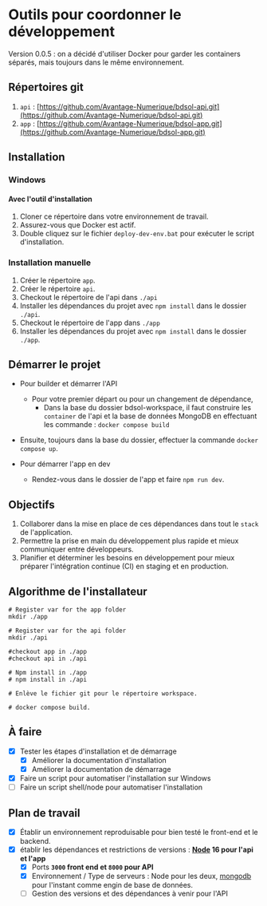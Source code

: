 # Outils pour coordonner le développement

Version 0.0.5 : on a décidé d'utiliser Docker pour garder les containers séparés, mais toujours dans le même
environnement.

## Répertoires git

1. `api` : [https://github.com/Avantage-Numerique/bdsol-api.git](https://github.com/Avantage-Numerique/bdsol-api.git)
2. `app` : [https://github.com/Avantage-Numerique/bdsol-app.git](https://github.com/Avantage-Numerique/bdsol-app.git)

## Installation

### Windows

#### Avec l'outil d'installation
1. Cloner ce répertoire dans votre environnement de travail.
2. Assurez-vous que Docker est actif.
3. Double cliquez sur le fichier `deploy-dev-env.bat` pour exécuter le script d'installation.

### Installation manuelle

1. Créer le répertoire `app`.
2. Créer le répertoire `api`.
3. Checkout le répertoire de l'api dans `./api`
5. Installer les dépendances du projet avec `npm install` dans le dossier `./api`.
6. Checkout le répertoire de l'app dans `./app`
8. Installer les dépendances du projet avec `npm install` dans le dossier `./app`.

## Démarrer le projet

- Pour builder et démarrer l'API
  - Pour votre premier départ ou pour un changement de dépendance,
    - Dans la base du dossier bdsol-workspace, il faut construire les `container` de l'api et la base de données MongoDB en effectuant les commande : 
      `docker compose build`

- Ensuite, toujours dans la base du dossier, effectuer la commande `docker compose up`.
- Pour démarrer l'app en dev
  - Rendez-vous dans le dossier de l'app et faire `npm run dev`.


## Objectifs

1. Collaborer dans la mise en place de ces dépendances dans tout le `stack` de l'application.
2. Permettre la prise en main du développement plus rapide et mieux communiquer entre développeurs.
3. Planifier et déterminer les besoins en développement pour mieux préparer l'intégration continue (CI) en staging et en
   production.

## Algorithme de l'installateur

```shell
# Register var for the app folder
mkdir ./app

# Register var for the api folder
mkdir ./api

#checkout app in ./app
#checkout api in ./api

# Npm install in ./app
# npm install in ./api

# Enlève le fichier git pour le répertoire workspace.

# docker compose build.
```


## À faire

- [X] Tester les étapes d'installation et de démarrage
  -  [X] Améliorer la documentation d'installation
  - [X] Améliorer la documentation de démarrage
- [X] Faire un script pour automatiser l'installation sur Windows
- [ ] Faire un script shell/node pour automatiser l'installation

## Plan de travail

- [X] Établir un environnement reproduisable pour bien testé le front-end et le backend.
- [X] établir les dépendances et restrictions de versions : **[Node](https://nodejs.org/fr/) 16 pour l'api et l'app**
  - [X] Ports **`3000` front end et `8000` pour API**
  - [X] Environnement / Type de serveurs : Node pour les deux, [mongodb](https://www.mongodb.com/fr-fr) pour l'instant
    comme engin de base de données.
  - [ ] Gestion des versions et des dépendances à venir pour l'API
